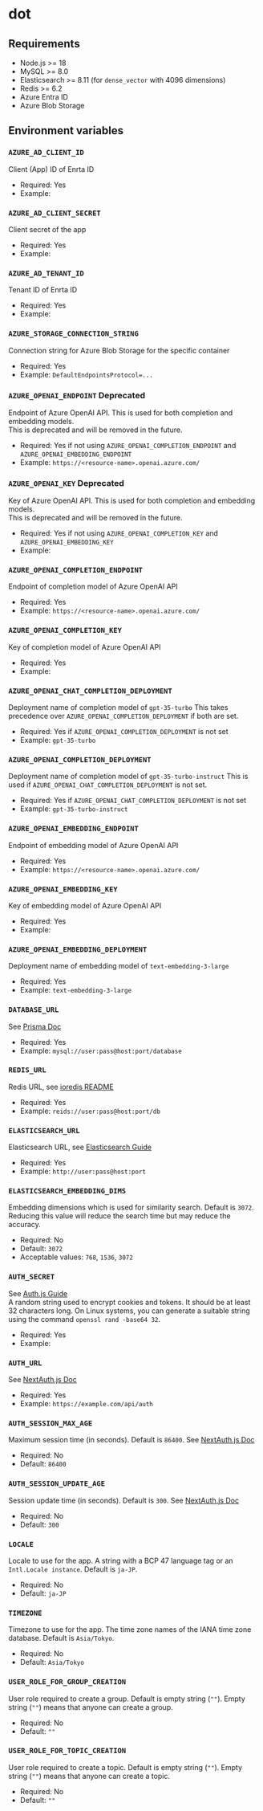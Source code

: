 # dot

## Requirements

- Node.js >= 18
- MySQL >= 8.0
- Elasticsearch >= 8.11 (for `dense_vector` with 4096 dimensions)
- Redis >= 6.2
- Azure Entra ID
- Azure Blob Storage

## Environment variables

### `AZURE_AD_CLIENT_ID`
Client (App) ID of Enrta ID
- Required: Yes
- Example: 

### `AZURE_AD_CLIENT_SECRET`
Client secret of the app
- Required: Yes
- Example: 

### `AZURE_AD_TENANT_ID`
Tenant ID of Enrta ID
- Required: Yes
- Example: 

### `AZURE_STORAGE_CONNECTION_STRING`
Connection string for Azure Blob Storage for the specific container
- Required: Yes
- Example: `DefaultEndpointsProtocol=...`

### `AZURE_OPENAI_ENDPOINT` **Deprecated**
Endpoint of Azure OpenAI API. This is used for both completion and embedding models.  
This is deprecated and will be removed in the future.
- Required: Yes if not using `AZURE_OPENAI_COMPLETION_ENDPOINT` and `AZURE_OPENAI_EMBEDDING_ENDPOINT`
- Example: `https://<resource-name>.openai.azure.com/`

### `AZURE_OPENAI_KEY` **Deprecated**
Key of Azure OpenAI API. This is used for both completion and embedding models.  
This is deprecated and will be removed in the future.
- Required: Yes if not using `AZURE_OPENAI_COMPLETION_KEY` and `AZURE_OPENAI_EMBEDDING_KEY`
- Example: 

### `AZURE_OPENAI_COMPLETION_ENDPOINT`
Endpoint of completion model of Azure OpenAI API
- Required: Yes
- Example: `https://<resource-name>.openai.azure.com/`

### `AZURE_OPENAI_COMPLETION_KEY`
Key of completion model of Azure OpenAI API
- Required: Yes
- Example:

### `AZURE_OPENAI_CHAT_COMPLETION_DEPLOYMENT`
Deployment name of completion model of `gpt-35-turbo`
This takes precedence over `AZURE_OPENAI_COMPLETION_DEPLOYMENT` if both are set.
- Required: Yes if `AZURE_OPENAI_COMPLETION_DEPLOYMENT` is not set
- Example: `gpt-35-turbo`

### `AZURE_OPENAI_COMPLETION_DEPLOYMENT`
Deployment name of completion model of `gpt-35-turbo-instruct`
This is used if `AZURE_OPENAI_CHAT_COMPLETION_DEPLOYMENT` is not set.
- Required: Yes if `AZURE_OPENAI_CHAT_COMPLETION_DEPLOYMENT` is not set
- Example: `gpt-35-turbo-instruct`

### `AZURE_OPENAI_EMBEDDING_ENDPOINT`
Endpoint of embedding model of Azure OpenAI API
- Required: Yes
- Example: `https://<resource-name>.openai.azure.com/`

### `AZURE_OPENAI_EMBEDDING_KEY`
Key of embedding model of Azure OpenAI API
- Required: Yes
- Example:

### `AZURE_OPENAI_EMBEDDING_DEPLOYMENT`
Deployment name of embedding model of `text-embedding-3-large`
- Required: Yes
- Example: `text-embedding-3-large`

### `DATABASE_URL`
See [Prisma Doc](https://www.prisma.io/docs/reference/database-reference/connection-urls)
- Required: Yes
- Example: `mysql://user:pass@host:port/database`

### `REDIS_URL`
Redis URL, see [ioredis README](https://github.com/redis/ioredis)
- Required: Yes
- Example: `reids://user:pass@host:port/db`

### `ELASTICSEARCH_URL`
Elasticsearch URL, see [Elasticsearch Guide](https://www.elastic.co/guide/en/elasticsearch/client/javascript-api/current/client-connecting.html)
- Required: Yes
- Example: `http://user:pass@host:port`

### `ELASTICSEARCH_EMBEDDING_DIMS`
Embedding dimensions which is used for similarity search. Default is `3072`.  
Reducing this value will reduce the search time but may reduce the accuracy.
- Required: No
- Default: `3072`
- Acceptable values: `768`, `1536`, `3072`

### `AUTH_SECRET`
See [Auth.js Guide](https://authjs.dev/getting-started/deployment#environment-variables)  
A random string used to encrypt cookies and tokens. It should be at least 32 characters long.
On Linux systems, you can generate a suitable string using the command `openssl rand -base64 32`.
- Required: Yes
- Example: 

### `AUTH_URL`
See [NextAuth.js Doc](https://next-auth.js.org/configuration/options)
- Required: Yes
- Example: `https://example.com/api/auth`

### `AUTH_SESSION_MAX_AGE`
Maximum session time (in seconds). Default is `86400`. See [NextAuth.js Doc](https://next-auth.js.org/configuration/options)
- Required: No
- Default: `86400`

### `AUTH_SESSION_UPDATE_AGE`
Session update time (in seconds). Default is `300`. See [NextAuth.js Doc](https://next-auth.js.org/configuration/options)
- Required: No
- Default: `300`

### `LOCALE`
Locale to use for the app. A string with a BCP 47 language tag or an `Intl.Locale instance`. Default is `ja-JP`.
- Required: No
- Default: `ja-JP`

### `TIMEZONE`
Timezone to use for the app. The time zone names of the IANA time zone database. Default is `Asia/Tokyo`.
- Required: No
- Default: `Asia/Tokyo`

### `USER_ROLE_FOR_GROUP_CREATION`
User role required to create a group. Default is empty string (`""`). Empty string (`""`) means that anyone can create a group.
- Required: No
- Default: `""`

### `USER_ROLE_FOR_TOPIC_CREATION`
User role required to create a topic. Default is empty string (`""`). Empty string (`""`) means that anyone can create a topic.
- Required: No
- Default: `""`
